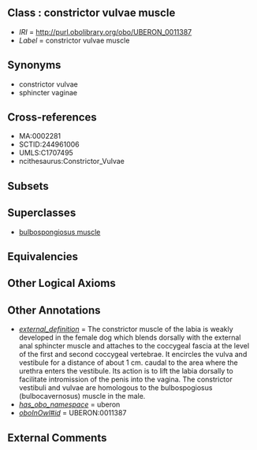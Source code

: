 
## Class : constrictor vulvae muscle

 * *IRI* = http://purl.obolibrary.org/obo/UBERON_0011387
 * *Label* = constrictor vulvae muscle

## Synonyms

 * constrictor vulvae
 * sphincter vaginae

## Cross-references

 * MA:0002281
 * SCTID:244961006
 * UMLS:C1707495
 * ncithesaurus:Constrictor_Vulvae

## Subsets


## Superclasses

 * [bulbospongiosus muscle](../../UBERON/89/UBERON_0011389.md)

## Equivalencies


## Other Logical Axioms


## Other Annotations

 * *[external_definition](../../UBPROP/01/UBPROP_0000001.md)* = The constrictor muscle of the labia is weakly developed in the female dog which blends dorsally with the external anal sphincter muscle and attaches to the coccygeal fascia at the level of the first and second coccygeal vertebrae. It encircles the vulva and vestibule for a distance of about 1 cm. caudal to the area where the urethra enters the vestibule. Its action is to lift the labia dorsally to facilitate intromission of the penis into the vagina. The constrictor vestibuli and vulvae are homologous to the bulbospogiosus (bulbocavernosus) muscle in the male.
 * *[has_obo_namespace](../../ce/oboInOwl#hasOBONamespace.md)* = uberon
 * *[oboInOwl#id](../../id/oboInOwl#id.md)* = UBERON:0011387

## External Comments

